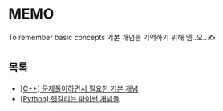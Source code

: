 # MEMO
To remember basic concepts
기본 개념을 기억하기 위해 멤..오..✍️

## 목록
- [\[C++\] 문제풀이하면서 필요한 기본 개념](https://github.com/euzl/2019-1o1-project/blob/master/basic_note.cpp)
- [\[Python\] 헷갈리는 파이썬 개념들](https://github.com/euzl/memo/blob/master/python.md)
            
